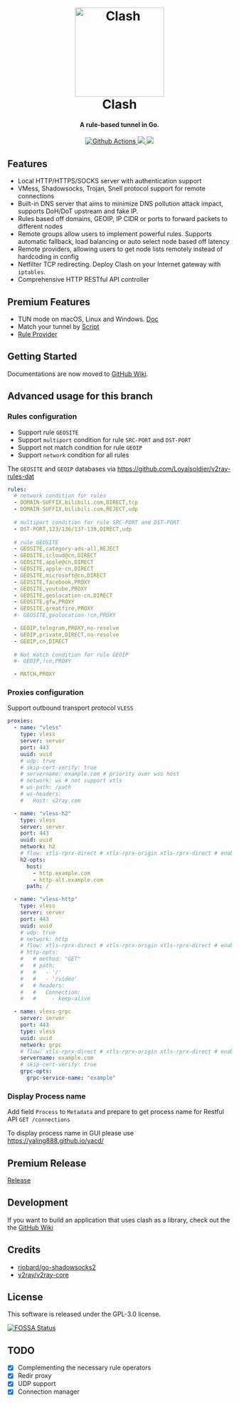 <h1 align="center">
  <img src="https://github.com/Dreamacro/clash/raw/master/docs/logo.png" alt="Clash" width="200">
  <br>Clash<br>
</h1>

<h4 align="center">A rule-based tunnel in Go.</h4>

<p align="center">
  <a href="https://github.com/Dreamacro/clash/actions">
    <img src="https://img.shields.io/github/workflow/status/Dreamacro/clash/Go?style=flat-square" alt="Github Actions">
  </a>
  <a href="https://goreportcard.com/report/github.com/Dreamacro/clash">
    <img src="https://goreportcard.com/badge/github.com/Dreamacro/clash?style=flat-square">
  </a>
  <a href="https://github.com/Dreamacro/clash/releases">
    <img src="https://img.shields.io/github/release/Dreamacro/clash/all.svg?style=flat-square">
  </a>
</p>

## Features

- Local HTTP/HTTPS/SOCKS server with authentication support
- VMess, Shadowsocks, Trojan, Snell protocol support for remote connections
- Built-in DNS server that aims to minimize DNS pollution attack impact, supports DoH/DoT upstream and fake IP.
- Rules based off domains, GEOIP, IP CIDR or ports to forward packets to different nodes
- Remote groups allow users to implement powerful rules. Supports automatic fallback, load balancing or auto select node based off latency
- Remote providers, allowing users to get node lists remotely instead of hardcoding in config
- Netfilter TCP redirecting. Deploy Clash on your Internet gateway with `iptables`.
- Comprehensive HTTP RESTful API controller

## Premium Features

- TUN mode on macOS, Linux and Windows. [Doc](https://github.com/Dreamacro/clash/wiki/premium-core-features#tun-device)
- Match your tunnel by [Script](https://github.com/Dreamacro/clash/wiki/premium-core-features#script)
- [Rule Provider](https://github.com/Dreamacro/clash/wiki/premium-core-features#rule-providers)

## Getting Started
Documentations are now moved to [GitHub Wiki](https://github.com/Dreamacro/clash/wiki).

## Advanced usage for this branch
### Rules configuration
- Support rule `GEOSITE`
- Support `multiport` condition for rule `SRC-PORT` and `DST-PORT`
- Support not match condition for rule `GEOIP`
- Support `network` condition for all rules

The `GEOSITE` and `GEOIP` databases via https://github.com/Loyalsoldier/v2ray-rules-dat
```yaml
rules:
  # network condition for rules
  - DOMAIN-SUFFIX,bilibili.com,DIRECT,tcp
  - DOMAIN-SUFFIX,bilibili.com,REJECT,udp
    
  # multiport condition for rule SRC-PORT and DST-PORT
  - DST-PORT,123/136/137-139,DIRECT,udp
  
  # rule GEOSITE
  - GEOSITE,category-ads-all,REJECT
  - GEOSITE,icloud@cn,DIRECT
  - GEOSITE,apple@cn,DIRECT
  - GEOSITE,apple-cn,DIRECT
  - GEOSITE,microsoft@cn,DIRECT
  - GEOSITE,facebook,PROXY
  - GEOSITE,youtube,PROXY
  - GEOSITE,geolocation-cn,DIRECT
  - GEOSITE,gfw,PROXY
  - GEOSITE,greatfire,PROXY
  #- GEOSITE,geolocation-!cn,PROXY

  - GEOIP,telegram,PROXY,no-resolve
  - GEOIP,private,DIRECT,no-resolve
  - GEOIP,cn,DIRECT
    
  # Not match condition for rule GEOIP
  #- GEOIP,!cn,PROXY

  - MATCH,PROXY
```

### Proxies configuration
Support outbound transport protocol `VLESS`
```yaml
proxies:
  - name: "vless"
    type: vless
    server: server
    port: 443
    uuid: uuid
    # udp: true
    # skip-cert-verify: true
    # servername: example.com # priority over wss host
    # network: ws # not support xtls
    # ws-path: /path
    # ws-headers:
    #   Host: v2ray.com

  - name: "vless-h2"
    type: vless
    server: server
    port: 443
    uuid: uuid
    network: h2
    # flow: xtls-rprx-direct # xtls-rprx-origin xtls-rprx-direct # enable xtls
    h2-opts:
      host:
        - http.example.com
        - http-alt.example.com
      path: /

  - name: "vless-http"
    type: vless
    server: server
    port: 443
    uuid: uuid
    # udp: true
    # network: http
    # flow: xtls-rprx-direct # xtls-rprx-origin xtls-rprx-direct # enable xtls
    # http-opts:
    #   # method: "GET"
    #   # path:
    #   #   - '/'
    #   #   - '/video'
    #   # headers:
    #   #   Connection:
    #   #     - keep-alive

  - name: vless-grpc
    server: server
    port: 443
    type: vless
    uuid: uuid
    network: grpc
    # flow: xtls-rprx-direct # xtls-rprx-origin xtls-rprx-direct # enable xtls
    servername: example.com
    # skip-cert-verify: true
    grpc-opts:
      grpc-service-name: "example"
```

### Display Process name
Add field `Process` to `Metadata` and prepare to get process name for Restful API `GET /connections`

To display process name in GUI please use https://yaling888.github.io/yacd/

## Premium Release
[Release](https://github.com/Dreamacro/clash/releases/tag/premium)

## Development
If you want to build an application that uses clash as a library, check out the the [GitHub Wiki](https://github.com/Dreamacro/clash/wiki/use-clash-as-a-library)

## Credits

* [riobard/go-shadowsocks2](https://github.com/riobard/go-shadowsocks2)
* [v2ray/v2ray-core](https://github.com/v2ray/v2ray-core)

## License

This software is released under the GPL-3.0 license.

[![FOSSA Status](https://app.fossa.io/api/projects/git%2Bgithub.com%2FDreamacro%2Fclash.svg?type=large)](https://app.fossa.io/projects/git%2Bgithub.com%2FDreamacro%2Fclash?ref=badge_large)

## TODO

- [x] Complementing the necessary rule operators
- [x] Redir proxy
- [x] UDP support
- [x] Connection manager
